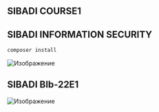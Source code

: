 ## SIBADI COURSE1

## SIBADI INFORMATION SECURITY

``` php
composer install
```

![Изображение](https://sun9-66.userapi.com/impg/4RaEPdMUZINGGGkJwuOD_21g9MV6GMqZjjMjTA/ADTeECvUQVo.jpg?size=1280x720&quality=96&sign=128907b06e56efcb101ceda8c9f446f8&type=album)

## SIBADI BIb-22E1

![Изображение](https://school11kgd.ru/upload/iblock/ff0/ff05a2d1b211e320941187cce43a203d.jpg)